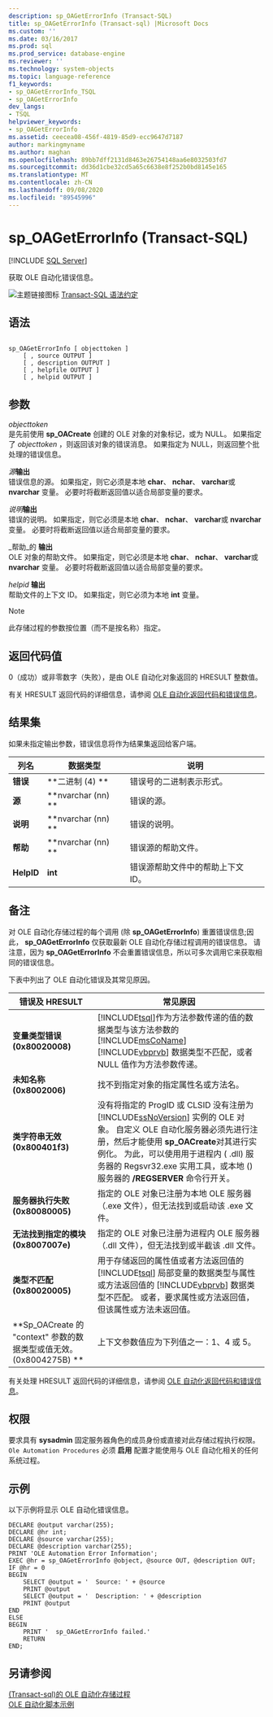 ```yaml
---
description: sp_OAGetErrorInfo (Transact-SQL)
title: sp_OAGetErrorInfo (Transact-sql) |Microsoft Docs
ms.custom: ''
ms.date: 03/16/2017
ms.prod: sql
ms.prod_service: database-engine
ms.reviewer: ''
ms.technology: system-objects
ms.topic: language-reference
f1_keywords:
- sp_OAGetErrorInfo_TSQL
- sp_OAGetErrorInfo
dev_langs:
- TSQL
helpviewer_keywords:
- sp_OAGetErrorInfo
ms.assetid: ceecea08-456f-4819-85d9-ecc9647d7187
author: markingmyname
ms.author: maghan
ms.openlocfilehash: 89bb7dff2131d8463e26754148aa6e8032503fd7
ms.sourcegitcommit: dd36d1cbe32cd5a65c6638e8f252b0bd8145e165
ms.translationtype: MT
ms.contentlocale: zh-CN
ms.lasthandoff: 09/08/2020
ms.locfileid: "89545996"
---
```

# <a name="sp_oageterrorinfo-transact-sql"></a>sp_OAGetErrorInfo (Transact-SQL)
[!INCLUDE [SQL Server](../../includes/applies-to-version/sqlserver.md)]

  获取 OLE 自动化错误信息。  
  
 ![主题链接图标](../../database-engine/configure-windows/media/topic-link.gif "“主题链接”图标") [Transact-SQL 语法约定](../../t-sql/language-elements/transact-sql-syntax-conventions-transact-sql.md)  
  
## <a name="syntax"></a>语法  
  
```  
  
sp_OAGetErrorInfo [ objecttoken ]  
    [ , source OUTPUT ]   
    [ , description OUTPUT ]   
    [ , helpfile OUTPUT ]   
    [ , helpid OUTPUT ]   
```  
  
## <a name="arguments"></a>参数  
 *objecttoken*  
 是先前使用 **sp_OACreate** 创建的 OLE 对象的对象标记，或为 NULL。 如果指定了 *objecttoken* ，则返回该对象的错误消息。 如果指定为 NULL，则返回整个批处理的错误信息。  
  
 _源_**输出**  
 错误信息的源。 如果指定，则它必须是本地 **char**、 **nchar**、 **varchar**或 **nvarchar** 变量。 必要时将截断返回值以适合局部变量的要求。  
  
 _说明_**输出**  
 错误的说明。 如果指定，则它必须是本地 **char**、 **nchar**、 **varchar**或 **nvarchar** 变量。 必要时将截断返回值以适合局部变量的要求。  
  
 _帮助_的 **输出**  
 OLE 对象的帮助文件。 如果指定，则它必须是本地 **char**、 **nchar**、 **varchar**或 **nvarchar** 变量。 必要时将截断返回值以适合局部变量的要求。  
  
 _helpid_ **输出**  
 帮助文件的上下文 ID。 如果指定，则它必须为本地 **int** 变量。  
  
> [!NOTE]  
>  此存储过程的参数按位置（而不是按名称）指定。  
  
## <a name="return-code-values"></a>返回代码值  
 0（成功）或非零数字（失败），是由 OLE 自动化对象返回的 HRESULT 整数值。  
  
 有关 HRESULT 返回代码的详细信息，请参阅 [OLE 自动化返回代码和错误信息](../../relational-databases/stored-procedures/ole-automation-return-codes-and-error-information.md)。  
  
## <a name="result-sets"></a>结果集  
 如果未指定输出参数，错误信息将作为结果集返回给客户端。  
  
|列名|数据类型|说明|  
|------------------|---------------|-----------------|  
|**错误**|**二进制 (4) **|错误号的二进制表示形式。|  
|**源**|**nvarchar (nn) **|错误的源。|  
|**说明**|**nvarchar (nn) **|错误的说明。|  
|**帮助**|**nvarchar (nn) **|错误源的帮助文件。|  
|**HelpID**|**int**|错误源帮助文件中的帮助上下文 ID。|  
  
## <a name="remarks"></a>备注  
 对 OLE 自动化存储过程的每个调用 (除 **sp_OAGetErrorInfo**) 重置错误信息;因此， **sp_OAGetErrorInfo** 仅获取最新 OLE 自动化存储过程调用的错误信息。 请注意，因为 **sp_OAGetErrorInfo** 不会重置错误信息，所以可多次调用它来获取相同的错误信息。  
  
 下表中列出了 OLE 自动化错误及其常见原因。  
  
|错误及 HRESULT|常见原因|  
|-----------------------|------------------|  
|**变量类型错误 (0x80020008)**|[!INCLUDE[tsql](../../includes/tsql-md.md)]作为方法参数传递的值的数据类型与该方法参数的 [!INCLUDE[msCoName](../../includes/msconame-md.md)] [!INCLUDE[vbprvb](../../includes/vbprvb-md.md)] 数据类型不匹配，或者 NULL 值作为方法参数传递。|  
|**未知名称 (0x8002006)**|找不到指定对象的指定属性名或方法名。|  
|**类字符串无效 (0x800401f3)**|没有将指定的 ProgID 或 CLSID 没有注册为 [!INCLUDE[ssNoVersion](../../includes/ssnoversion-md.md)] 实例的 OLE 对象。 自定义 OLE 自动化服务器必须先进行注册，然后才能使用 **sp_OACreate**对其进行实例化。 为此，可以使用用于进程内 ( .dll) 服务器的 Regsvr32.exe 实用工具，或本地 () 服务器的 **/REGSERVER** 命令行开关。|  
|**服务器执行失败 (0x80080005)**|指定的 OLE 对象已注册为本地 OLE 服务器（.exe 文件），但无法找到或启动该 .exe 文件。|  
|**无法找到指定的模块 (0x8007007e)**|指定的 OLE 对象已注册为进程内 OLE 服务器（.dll 文件），但无法找到或半截该 .dll 文件。|  
|**类型不匹配 (0x80020005)**|用于存储返回的属性值或者方法返回值的 [!INCLUDE[tsql](../../includes/tsql-md.md)] 局部变量的数据类型与属性或方法返回值的 [!INCLUDE[vbprvb](../../includes/vbprvb-md.md)] 数据类型不匹配。 或者，要求属性或方法返回值，但该属性或方法未返回值。|  
|**Sp_OACreate 的 "context" 参数的数据类型或值无效。 (0x8004275B) **|上下文参数值应为下列值之一：1、4 或 5。|  
  
 有关处理 HRESULT 返回代码的详细信息，请参阅 [OLE 自动化返回代码和错误信息](../../relational-databases/stored-procedures/ole-automation-return-codes-and-error-information.md)。  
  
## <a name="permissions"></a>权限  
 要求具有 **sysadmin** 固定服务器角色的成员身份或直接对此存储过程执行权限。 `Ole Automation Procedures` 必须 **启用** 配置才能使用与 OLE 自动化相关的任何系统过程。  
  
## <a name="examples"></a>示例  
 以下示例将显示 OLE 自动化错误信息。  
  
```  
DECLARE @output varchar(255);  
DECLARE @hr int;  
DECLARE @source varchar(255);  
DECLARE @description varchar(255);  
PRINT 'OLE Automation Error Information';  
EXEC @hr = sp_OAGetErrorInfo @object, @source OUT, @description OUT;  
IF @hr = 0  
BEGIN  
    SELECT @output = '  Source: ' + @source  
    PRINT @output  
    SELECT @output = '  Description: ' + @description  
    PRINT @output  
END  
ELSE  
BEGIN  
    PRINT '  sp_OAGetErrorInfo failed.'  
    RETURN  
END;  
```  
  
## <a name="see-also"></a>另请参阅  
 [&#40;Transact-sql&#41;的 OLE 自动化存储过程 ](../../relational-databases/system-stored-procedures/ole-automation-stored-procedures-transact-sql.md)   
 [OLE 自动化脚本示例](../../relational-databases/stored-procedures/ole-automation-sample-script.md)  
  
  
